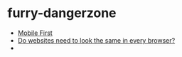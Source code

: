 furry-dangerzone
================
<ul>
    <li><a href="http://dmolsen.com/2011/02/07/the-university-home-page-mobile-first/">Mobile First</a></li>
    <li><a href="http://dowebsitesneedtobeexperiencedexactlythesameineverybrowser.com/">Do websites need to look the same in every browser?</a></li>
    <li></li>

</ul>



